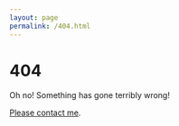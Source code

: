 ```yaml
---
layout: page
permalink: /404.html
---
```


# 404

Oh no! Something has gone terribly wrong!

<a href="{{ site.baseurl }}/pages/about.html#contact">Please contact me</a>.
